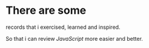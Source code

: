 # There are some 
records that i exercised, learned and inspired.

So that i can review *JavaScript* more easier and better.